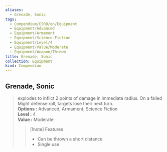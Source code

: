 ```yaml
---
aliases:
  - Grenade, Sonic
tags:
  - Compendium/CSRD/en/Equipment
  - Equipment/Advanced
  - Equipment/Armament
  - Equipment/Science-Fiction
  - Equipment/Level/4
  - Equipment/Value/Moderate
  - Equipment/Weapon/Thrown
title: Grenade, Sonic
collection: Equipment
kind: Compendium
---
```

## Grenade, Sonic  
  
>explodes to inflict 2 points of damage in immediate radius. On a failed Might defense roll, targets lose their next turn.  
> **Options :** Advanced, Armament, Science Fiction  
> **Level :** 4  
> **Value :** Moderate  
>>[!note] Features  
>> - Can be thrown a short distance  
>> - Single use